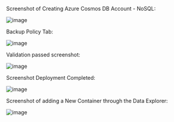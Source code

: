Screenshot of Creating Azure Cosmos DB Account - NoSQL:

![image](https://github.com/techgrounds/cloud-assignments-E28MS/assets/151161141/67163e61-ba92-49bd-afdd-2938b52198ee)

Backup Policy Tab:

![image](https://github.com/techgrounds/cloud-assignments-E28MS/assets/151161141/bb81d9af-ca56-4145-be3d-38d390697dfc)

Validation passed screenshot:

![image](https://github.com/techgrounds/cloud-assignments-E28MS/assets/151161141/14191d1f-d6dc-4c3b-b3d7-310e50e77ebd)

Screenshot Deployment Completed:

![image](https://github.com/techgrounds/cloud-assignments-E28MS/assets/151161141/b4566d8e-318f-40eb-88e6-076a7f8a279c)

Screenshot of adding a New Container through the Data Explorer:

![image](https://github.com/techgrounds/cloud-assignments-E28MS/assets/151161141/279a55d1-3f92-44da-ab6b-919c45102124)





